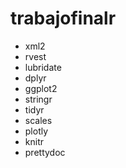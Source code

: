 # trabajofinalr
* xml2
* rvest
* lubridate
* dplyr
* ggplot2
* stringr
* tidyr
* scales
* plotly
* knitr
* prettydoc

